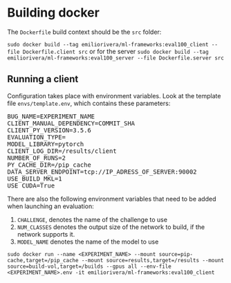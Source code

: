 # Building docker
The `Dockerfile` build context should be the `src` folder:

`sudo docker build --tag emiliorivera/ml-frameworks:eval100_client --file Dockerfile.client src`
or for the server
`sudo docker build --tag emiliorivera/ml-frameworks:eval100_server --file Dockerfile.server src`


## Running a client
Configuration takes place with environment variables. Look at the template file `envs/template.env`, which contains these parameters:
<pre>
BUG_NAME=EXPERIMENT_NAME
CLIENT_MANUAL_DEPENDENCY=COMMIT_SHA
CLIENT_PY_VERSION=3.5.6
EVALUATION_TYPE=
MODEL_LIBRARY=pytorch
CLIENT_LOG_DIR=/results/client
NUMBER_OF_RUNS=2
PY_CACHE_DIR=/pip_cache
DATA_SERVER_ENDPOINT=tcp://IP_ADRESS_OF_SERVER:90002
USE_BUILD_MKL=1
USE_CUDA=True
</pre>
There are also the following environment variables that need to be added when launching an evaluation:
1. `CHALLENGE`, denotes the name of the challenge to use
2. `NUM_CLASSES` denotes the output size of the network to build, if the network supports it.
3. `MODEL_NAME` denotes the name of the model to use

`sudo docker run --name <EXPERIMENT_NAME> --mount source=pip-cache,target=/pip_cache --mount source=results,target=/results --mount source=build-vol,target=/builds --gpus all --env-file <EXPERIMENT_NAME>.env -it emiliorivera/ml-frameworks:eval100_client`